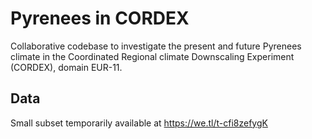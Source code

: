 # Pyrenees in CORDEX

Collaborative codebase to investigate the present and future Pyrenees climate in the Coordinated Regional climate Downscaling Experiment (CORDEX), domain EUR-11.

## Data

Small subset temporarily available at https://we.tl/t-cfi8zefygK
